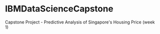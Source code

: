 # IBMDataScienceCapstone
Capstone Project - Predictive Analysis of Singapore's Housing Price (week 1)
